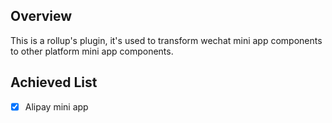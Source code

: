 ## Overview
This is a rollup's plugin, it's used to transform wechat mini app components to other platform mini app components.

## Achieved List
- [x] Alipay mini app

